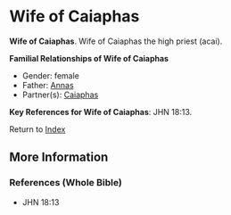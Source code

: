 # Wife of Caiaphas
**Wife of Caiaphas**. 
Wife of Caiaphas the high priest (acai). 




**Familial Relationships of Wife of Caiaphas**


* Gender: female
* Father: [Annas](Annas.md)
* Partner(s): [Caiaphas](Caiaphas.md)




**Key References for Wife of Caiaphas**: 
JHN 18:13. 






Return to [Index](00-Index.md)

## More Information

### References (Whole Bible)

* JHN 18:13



